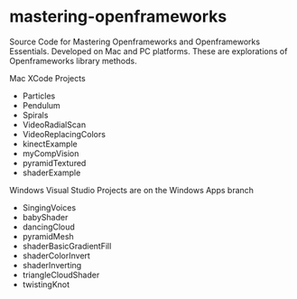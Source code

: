 # mastering-openframeworks
Source Code for Mastering Openframeworks and Openframeworks Essentials. Developed on Mac and PC platforms. These are explorations of Openframeworks library methods.

Mac XCode Projects
- Particles
- Pendulum
- Spirals
- VideoRadialScan
- VideoReplacingColors
- kinectExample
- myCompVision
- pyramidTextured
- shaderExample

Windows Visual Studio Projects are on the Windows Apps branch
- SingingVoices
- babyShader
- dancingCloud
- pyramidMesh
- shaderBasicGradientFill
- shaderColorInvert
- shaderInverting
- triangleCloudShader
- twistingKnot
